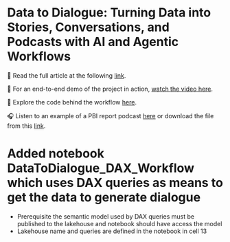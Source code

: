 # Data to Dialogue: Turning Data into Stories, Conversations, and Podcasts with AI and Agentic Workflows

📝 Read the full article at the following [link](https://medium.com/@francescogiorgio.fava/data-to-dialogue-turning-data-into-stories-conversations-and-podcasts-with-ai-and-agentic-b7917c0f3231).

🎥 For an end-to-end demo of the project in action, [watch the video here](https://github.com/FranGenoa/DataToDialogue/raw/main/End-to-End%20Demo/EndToEndDataToDialogue.mp4).

🧠 Explore the code behind the workflow [here](https://github.com/FranGenoa/DataToDialogue/blob/main/Code/DataToDialogueAgenticWorkflow.ipynb).

🎧 Listen to an example of a PBI report podcast [here](https://soundcloud.com/ffgenoa/gpt-41_pbi_report_to_podcast) or download the file from this [link](https://github.com/FranGenoa/DataToDialogue/blob/main/Assets/Data_to_Dialogue_WAV_File_Outcome.mov).

# Added notebook DataToDialogue_DAX_Workflow which uses DAX queries as means to get the data to generate dialogue
 - Prerequisite the semantic model used by DAX queries must be published to the lakehouse and notebook should have access the model
 - Lakehouse name and queries are defined in the notebook in cell 13
